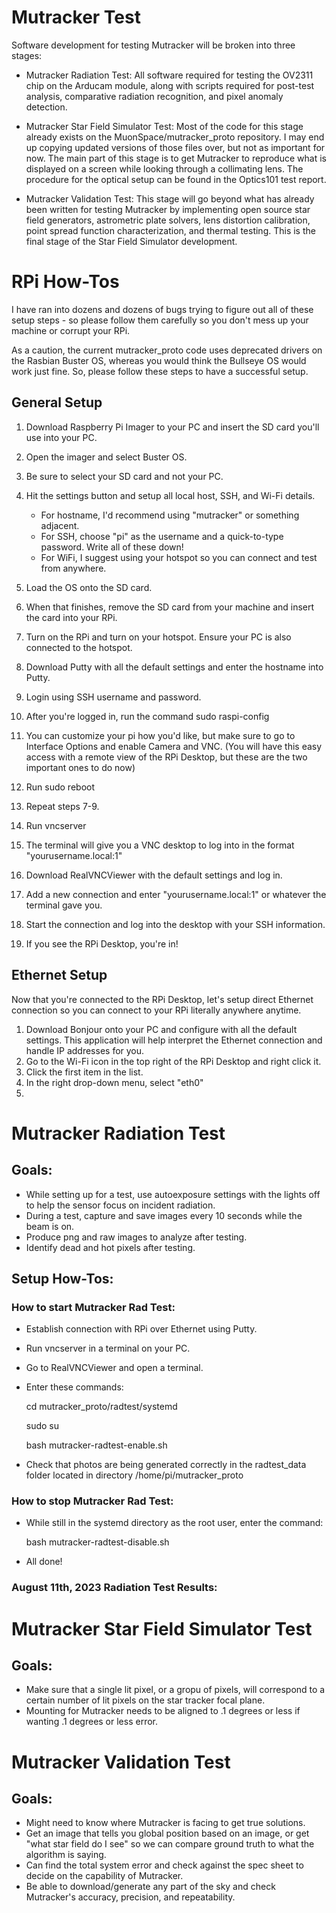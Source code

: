 # Mutracker Test

Software development for testing Mutracker will be broken into three stages:

- Mutracker Radiation Test: All software required for testing the OV2311 chip on the Arducam module, along with scripts required for post-test analysis, comparative radiation recognition, and pixel anomaly detection.

- Mutracker Star Field Simulator Test: Most of the code for this stage already exists on the MuonSpace/mutracker_proto repository. I may end up copying updated versions of those files over, but not as important for now. The main part of this stage is to get Mutracker to reproduce what is displayed on a screen while looking through a collimating lens. The procedure for the optical setup can be found in the Optics101 test report.
 
- Mutracker Validation Test: This stage will go beyond what has already been written for testing Mutracker by implementing open source star field generators, astrometric plate solvers, lens distortion calibration, point spread function characterization, and thermal testing. This is the final stage of the Star Field Simulator development.

# RPi How-Tos

I have ran into dozens and dozens of bugs trying to figure out all of these setup steps - so please follow them carefully so you don't mess up your machine or corrupt your RPi.

As a caution, the current mutracker_proto code uses deprecated drivers on the Rasbian Buster OS, whereas you would think the Bullseye OS would work just fine. So, please follow these steps to have a successful setup.

## General Setup

1. Download Raspberry Pi Imager to your PC and insert the SD card you'll use into your PC.
2. Open the imager and select Buster OS.
3. Be sure to select your SD card and not your PC.
4. Hit the settings button and setup all local host, SSH, and Wi-Fi details.

    - For hostname, I'd recommend using "mutracker" or something adjacent.
    - For SSH, choose "pi" as the username and a quick-to-type password. Write all of these down!
    - For WiFi, I suggest using your hotspot so you can connect and test from anywhere.
5. Load the OS onto the SD card.
6. When that finishes, remove the SD card from your machine and insert the card into your RPi.
7. Turn on the RPi and turn on your hotspot. Ensure your PC is also connected to the hotspot.
8. Download Putty with all the default settings and enter the hostname into Putty.
9. Login using SSH username and password.
10. After you're logged in, run the command sudo raspi-config
11. You can customize your pi how you'd like, but make sure to go to Interface Options and enable Camera and VNC. (You will have this easy access with a remote view of the RPi Desktop, but these are the two important ones to do now)
12. Run sudo reboot
13. Repeat steps 7-9.
14. Run vncserver
15. The terminal will give you a VNC desktop to log into in the format "yourusername.local:1"
16. Download RealVNCViewer with the default settings and log in.
17. Add a new connection and enter "yourusername.local:1" or whatever the terminal gave you.
18. Start the connection and log into the desktop with your SSH information. 
19. If you see the RPi Desktop, you're in!

## Ethernet Setup

Now that you're connected to the RPi Desktop, let's setup direct Ethernet connection so you can connect to your RPi literally anywhere anytime.

1. Download Bonjour onto your PC and configure with all the default settings. This application will help interpret the Ethernet connection and handle IP addresses for you. 
2. Go to the Wi-Fi icon in the top right of the RPi Desktop and right click it.
3. Click the first item in the list.
4. In the right drop-down menu, select "eth0"
5. 

# Mutracker Radiation Test

## Goals:

- While setting up for a test, use autoexposure settings with the lights off to help the sensor focus on incident radiation.
- During a test, capture and save images every 10 seconds while the beam is on.
- Produce png and raw images to analyze after testing.
- Identify dead and hot pixels after testing.

## Setup How-Tos:

### How to start Mutracker Rad Test:

- Establish connection with RPi over Ethernet using Putty.
- Run vncserver in a terminal on your PC.
- Go to RealVNCViewer and open a terminal.
- Enter these commands:

    cd mutracker_proto/radtest/systemd

    sudo su

    bash mutracker-radtest-enable.sh
- Check that photos are being generated correctly in the radtest_data folder located in directory /home/pi/mutracker_proto

### How to stop Mutracker Rad Test:

- While still in the systemd directory as the root user, enter the command:
    
    bash mutracker-radtest-disable.sh
- All done!

### August 11th, 2023 Radiation Test Results: 


# Mutracker Star Field Simulator Test

## Goals:

- Make sure that a single lit pixel, or a gropu of pixels, will correspond to a certain number of lit pixels on the star tracker focal plane.
- Mounting for Mutracker needs to be aligned to .1 degrees or less if wanting .1 degrees or less error.


# Mutracker Validation Test

## Goals: 

- Might need to know where Mutracker is facing to get true solutions.
- Get an image that tells you global position based on an image, or get "what star field do I see" so we can compare ground truth to what the algorithm is saying.
- Can find the total system error and check against the spec sheet to decide on the capability of Mutracker.
- Be able to download/generate any part of the sky and check Mutracker's accuracy, precision, and repeatability.